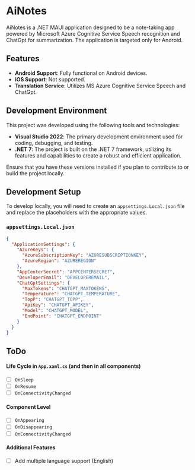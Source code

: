 # AiNotes

AiNotes is a .NET MAUI application designed to be a note-taking app powered by Microsoft Azure Cognitive Service Speech recognition and ChatGpt for summarization. The application is targeted only for Android.

## Features

- **Android Support**: Fully functional on Android devices.
- **iOS Support**: Not supported.
- **Translation Service**: Utilizes MS Azure Cognitive Service Speech and ChatGpt.

## Development Environment

This project was developed using the following tools and technologies:

- **Visual Studio 2022**: The primary development environment used for coding, debugging, and testing.
- **.NET 7**: The project is built on the .NET 7 framework, utilizing its features and capabilities to create a robust and efficient application.

Ensure that you have these versions installed if you plan to contribute to or build the project locally.

## Development Setup

To develop locally, you will need to create an `appsettings.Local.json` file and replace the placeholders with the appropriate values.

### `appsettings.Local.json`

```json
{
  "ApplicationSettings": {
    "AzureKeys": {
      "AzureSubscriptionKey": "AZURESUBSCRIPTIONKEY",
      "AzureRegion": "AZUREREGION"
    },
    "AppCenterSecret": "APPCENTERSECRET",
    "DeveloperEmail": "DEVELOPEREMAIL",
    "ChatGptSettings": {
      "MaxTokens": "CHATGPT_MAXTOKENS",
      "Temperature": "CHATGPT_TEMPERATURE",
      "TopP": "CHATGPT_TOPP",
      "ApiKey": "CHATGPT_APIKEY",
      "Model": "CHATGPT_MODEL",
      "EndPoint": "CHATGPT_ENDPOINT"
    }
  }
}
```

## ToDo

#### Life Cycle in `App.xaml.cs` (and then in all components)
- [ ] `OnSleep`
- [ ] `OnResume`
- [ ] `OnConnectivityChanged`

#### Component Level
- [ ] `OnAppearing`
- [ ] `OnDisappearing`
- [ ] `OnConnectivityChanged`

#### Additional Features
- [ ] Add multiple language support (English)

